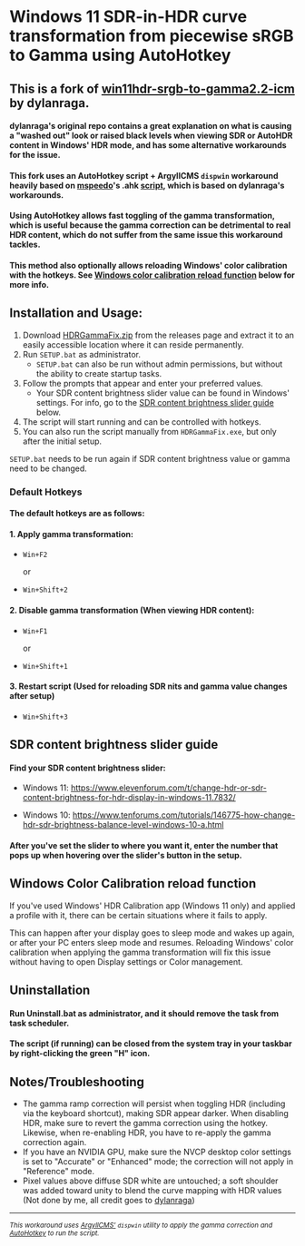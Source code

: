 # Windows 11 SDR-in-HDR curve transformation from piecewise sRGB to Gamma using AutoHotkey

## This is a fork of [win11hdr-srgb-to-gamma2.2-icm](https://github.com/dylanraga/win11hdr-srgb-to-gamma2.2-icm) by dylanraga. 
#### dylanraga's original repo contains a great explanation on what is causing a "washed out" look or raised black levels when viewing SDR or AutoHDR content in Windows' HDR mode, and has some alternative workarounds for the issue.

#### This fork uses an AutoHotkey script + ArgyllCMS `dispwin` workaround heavily based on [mspeedo](https://github.com/mspeedo)'s .ahk [script](https://github.com/dylanraga/win11hdr-srgb-to-gamma2.2-icm/issues/7), which is based on dylanraga's workarounds.
#### Using AutoHotkey allows fast toggling of the gamma transformation, which is useful because the gamma correction can be detrimental to real HDR content, which do not suffer from the same issue this workaround tackles.
#### This method also optionally allows reloading Windows' color calibration with the hotkeys. See [Windows color calibration reload function](https://github.com/Animesh-Does-Code/win11hdr-srgb-to-gamma2.2-ahk?tab=readme-ov-file#windows-color-calibration-reload-function) below for more info.

## Installation and Usage:

1. Download [HDRGammaFix.zip](https://github.com/Animesh-Does-Code/win11hdr-srgb-to-gamma2.2-icm/releases) from the releases page and extract it to an easily accessible location where it can reside permanently.
2. Run `SETUP.bat` as administrator.
   - `SETUP.bat` can also be run without admin permissions, but without the ability to create startup tasks.
3. Follow the prompts that appear and enter your preferred values.
   - Your SDR content brightness slider value can be found in Windows' settings. For info, go to the [SDR content brightness slider guide](https://github.com/Animesh-Does-Code/win11hdr-srgb-to-gamma2.2-ahk?tab=readme-ov-file#sdr-content-brightness-slider-guide) below.
5. The script will start running and can be controlled with hotkeys.
6. You can also run the script manually from `HDRGammaFix.exe`, but only after the initial setup.

`SETUP.bat` needs to be run again if SDR content brightness value or gamma need to be changed.

### Default Hotkeys

#### The default hotkeys are as follows:

#### 1. Apply gamma transformation:

   - `Win+F2`
     
     or
     
   - `Win+Shift+2`

#### 2. Disable gamma transformation (When viewing HDR content):

   - `Win+F1`
     
     or
     
   - `Win+Shift+1`

#### 3. Restart script (Used for reloading SDR nits and gamma value changes after setup)

   - `Win+Shift+3`

## SDR content brightness slider guide

#### Find your SDR content brightness slider:

- Windows 11: https://www.elevenforum.com/t/change-hdr-or-sdr-content-brightness-for-hdr-display-in-windows-11.7832/

- Windows 10: https://www.tenforums.com/tutorials/146775-how-change-hdr-sdr-brightness-balance-level-windows-10-a.html

#### After you've set the slider to where you want it, enter the number that pops up when hovering over the slider's button in the setup.

## Windows Color Calibration reload function

If you've used Windows' HDR Calibration app (Windows 11 only) and applied a profile with it, there can be certain situations where it fails to apply.

This can happen after your display goes to sleep mode and wakes up again, or after your PC enters sleep mode and resumes. Reloading Windows' 
color calibration when applying the gamma transformation will fix this issue without having to open Display settings or Color management.

## Uninstallation

#### Run Uninstall.bat as administrator, and it should remove the task from task scheduler. 
#### The script (if running) can be closed from the system tray in your taskbar by right-clicking the green "H" icon.

## Notes/Troubleshooting

- The gamma ramp correction will persist when toggling HDR (including via the keyboard shortcut), making SDR appear darker. When disabling HDR, make sure to revert the gamma correction using the hotkey. Likewise, when re-enabling HDR, you have to re-apply the gamma correction again.
- If you have an NVIDIA GPU, make sure the NVCP desktop color settings is set to "Accurate" or "Enhanced" mode; the correction will not apply in "Reference" mode.
- Pixel values above diffuse SDR white are untouched; a soft shoulder was added toward unity to blend the curve mapping with HDR values (Not done by me, all credit goes to [dylanraga](https://github.com/dylanraga))

<hr>

<small><em> This workaround uses [ArgyllCMS'](https://www.argyllcms.com/) `dispwin` utility to apply the gamma correction and [AutoHotkey](https://www.autohotkey.com/) to run the script.</em></small>
